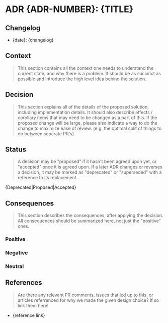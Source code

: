 # ADR {ADR-NUMBER}: {TITLE}

## Changelog

- {date}: {changelog}

## Context

> This section contains all the context one needs to understand the current
> state, and why there is a problem. It should be as succinct as possible and
> introduce the high level idea behind the solution.

## Decision

> This section explains all of the details of the proposed solution, including
> implementation details. It should also describe affects / corollary items that
> may need to be changed as a part of this. If the proposed change will be
> large, please also indicate a way to do the change to maximize ease of review.
> (e.g. the optimal split of things to do between separate PR's)

## Status

> A decision may be "proposed" if it hasn't been agreed upon yet, or "accepted"
> once it is agreed upon. If a later ADR changes or reverses a decision, it may
> be marked as "deprecated" or "superseded" with a reference to its replacement.

{Deprecated|Proposed|Accepted}

## Consequences

> This section describes the consequences, after applying the decision. All
> consequences should be summarized here, not just the "positive" ones.

### Positive

### Negative

### Neutral

## References

> Are there any relevant PR comments, issues that led up to this, or articles
> referrenced for why we made the given design choice? If so link them here!

- {reference link}
